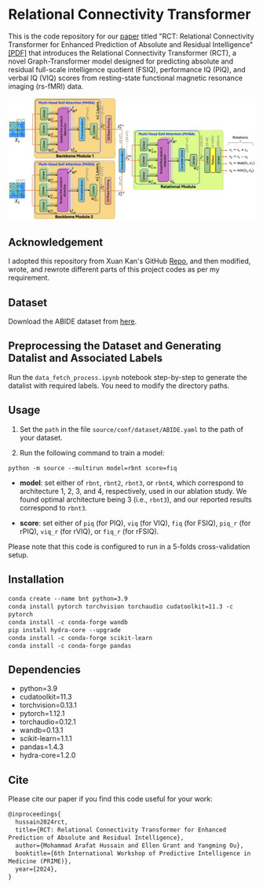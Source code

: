 # Relational Connectivity Transformer

This is the code repository for our [paper](#cite) titled "RCT: Relational Connectivity Transformer for Enhanced Prediction of Absolute and Residual Intelligence" [[PDF]](https://github.com/marafathussain/marafathussain.github.io/blob/source/assets/pdf/prime2024.pdf) that introduces the Relational Connectivity Transformer (RCT), a novel Graph-Transformer model designed for predicting absolute and residual full-scale intelligence quotient (FSIQ), performance IQ (PIQ), and verbal IQ (VIQ) scores from resting-state functional magnetic resonance imaging (rs-fMRI) data.

![Relational Connectivity Transformer](figure/Fig1.png)

## Acknowledgement

I adopted this repository from Xuan Kan's GitHub [Repo](https://github.com/Wayfear/BrainNetworkTransformer), and then modified, wrote, and rewrote different parts of this project codes as per my requirement.

## Dataset

Download the ABIDE dataset from [here](https://drive.google.com/file/d/14UGsikYH_SQ-d_GvY2Um2oEHw3WNxDY3/view?usp=sharing).

## Preprocessing the Dataset and Generating Datalist and Associated Labels

Run the  ```data_fetch_process.ipynb``` notebook step-by-step to generate the datalist with required labels. You need to modify the directory paths.

## Usage

1. Set the ```path``` in the file ```source/conf/dataset/ABIDE.yaml``` to the path of your dataset.

2. Run the following command to train a model:

```
python -m source --multirun model=rbnt score=fiq
```

- **model**: set either of ```rbnt```, ```rbnt2```, ```rbnt3```, or ```rbnt4```, which correspond to architecture 1, 2, 3, and 4, respectively, used in our ablation study. We found optimal architecture being 3 (i.e., ```rbnt3```), and our reported results correspond to ```rbnt3```.

- **score**: set either of ```piq``` (for PIQ), ```viq``` (for VIQ), ```fiq``` (for FSIQ), ```piq_r``` (for rPIQ), ```viq_r``` (for rVIQ), or ```fiq_r``` (for rFSIQ). 

Please note that this code is configured to run in a 5-folds cross-validation setup. 

## Installation

```
conda create --name bnt python=3.9
conda install pytorch torchvision torchaudio cudatoolkit=11.3 -c pytorch
conda install -c conda-forge wandb
pip install hydra-core --upgrade
conda install -c conda-forge scikit-learn
conda install -c conda-forge pandas
```

## Dependencies

  - python=3.9
  - cudatoolkit=11.3
  - torchvision=0.13.1
  - pytorch=1.12.1
  - torchaudio=0.12.1
  - wandb=0.13.1
  - scikit-learn=1.1.1
  - pandas=1.4.3
  - hydra-core=1.2.0


<a name="cite"></a>

## Cite

Please cite our paper if you find this code useful for your work:
```
@inproceedings{
  hussain2024rct,
  title={RCT: Relational Connectivity Transformer for Enhanced Prediction of Absolute and Residual Intelligence},
  author={Mohammad Arafat Hussain and Ellen Grant and Yangming Ou},
  booktitle={6th International Workshop of Predictive Intelligence in Medicine (PRIME)},
  year={2024},
}
```
